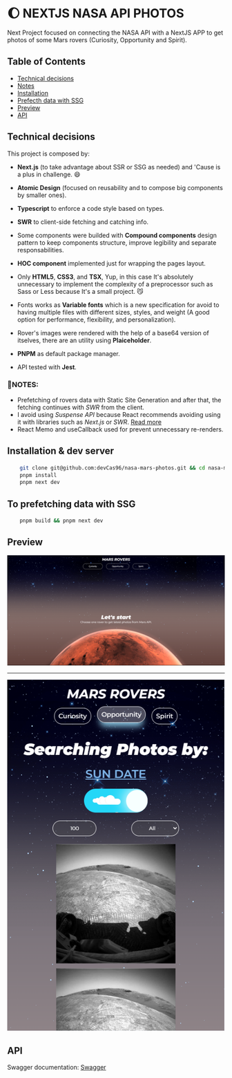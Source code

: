# 🌔 NEXTJS NASA API PHOTOS

Next Project focused on connecting the NASA API with a NextJS APP to get photos of some Mars rovers (Curiosity, Opportunity and Spirit).

## Table of Contents

- [Technical decisions](#decisions)
- [Notes](#notes)
- [Installation](#installation--dev-server)
- [Prefecth data with SSG](#to-prefetching-data-with-ssg)
- [Preview](#preview)
- [API](#api)

## Technical decisions

This project is composed by:

- **Next.js** (to take advantage about SSR or SSG as needed) and 'Cause is a plus in challenge. 😄

- **Atomic Design** (focused on reusability and to compose big components by smaller ones).

- **Typescript** to enforce a code style based on types.

- **SWR** to client-side fetching and catching info.

- Some components were builded with **Compound components** design pattern to keep components structure, improve legibility and separate responsabilities.

- **HOC component** implemented just for wrapping the pages layout.

- Only **HTML5**, **CSS3**, and **TSX**, Yup, in this case It's absolutely unnecessary to implement the complexity of a preprocessor such as Sass or Less because It's a small project. 😼

- Fonts works as **Variable fonts** which is a new specification for avoid to having multiple files with different sizes, styles, and weight (A good option for performance, flexibility, and personalization).

- Rover's images were rendered with the help of a base64 version of itselves, there are an utility using **Plaiceholder**.

- **PNPM** as default package manager.

- API tested with **Jest**.

### 📝NOTES: 
- Prefetching of rovers data with Static Site Generation and after that, the fetching continues with *SWR* from the client.
- I avoid using *Suspense API* because React recommends avoiding using it with libraries such as *Next.js* or *SWR*. [ Read more ](https://react.dev/blog/2022/03/29/react-v18#suspense-in-data-frameworks)
- React Memo and useCallback used for prevent unnecessary re-renders.


## Installation & dev server

```bash
    git clone git@github.com:devCas96/nasa-mars-photos.git && cd nasa-mars-photos
    pnpm install
    pnpm next dev
```
## To prefetching data with SSG

```bash
    pnpm build && pnpm next dev
```

## Preview

![](/public/images/preview-home-desktop.png)

-------------------------------------
![](/public/images/preview-rover-mobile.png)

## API

Swagger documentation: [ Swagger ](https://app.swaggerhub.com/apis/SEBASCAS96/api/1.0.0)
